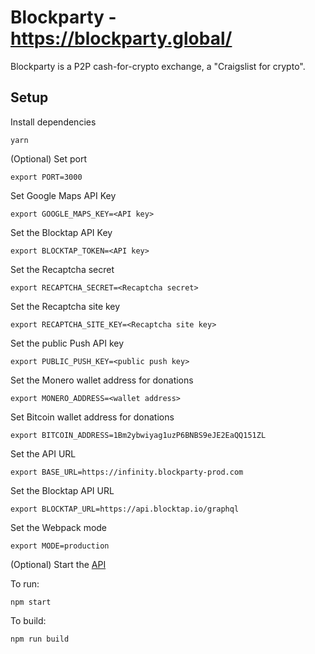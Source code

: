 # Blockparty - https://blockparty.global/
Blockparty is a P2P cash-for-crypto exchange, a "Craigslist for crypto".

## Setup
Install dependencies
```
yarn
```

(Optional) Set port
```
export PORT=3000
```

Set Google Maps API Key
```
export GOOGLE_MAPS_KEY=<API key>
```

Set the Blocktap API Key
```
export BLOCKTAP_TOKEN=<API key>
```

Set the Recaptcha secret
```
export RECAPTCHA_SECRET=<Recaptcha secret>
```

Set the Recaptcha site key
```
export RECAPTCHA_SITE_KEY=<Recaptcha site key>
```

Set the public Push API key
```
export PUBLIC_PUSH_KEY=<public push key>
```

Set the Monero wallet address for donations
```
export MONERO_ADDRESS=<wallet address>
```

Set Bitcoin wallet address for donations
```
export BITCOIN_ADDRESS=1Bm2ybwiyag1uzP6BNBS9eJE2EaQQ151ZL
```

Set the API URL
```
export BASE_URL=https://infinity.blockparty-prod.com
```

Set the Blocktap API URL
```
export BLOCKTAP_URL=https://api.blocktap.io/graphql
```

Set the Webpack mode
```
export MODE=production
```

(Optional) Start the [API](https://github.com/michaelplazek/cash-for-crypto-api)

To run:
```
npm start
```

To build:
```
npm run build
```
